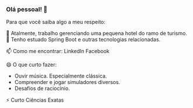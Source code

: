 ### Olá pessoal! 👋

Para que você saiba algo a meu respeito:

🔭 Atalmente, trabalho gerenciando uma pequena hotel do ramo de turismo.
🌱 Tenho estuado Spring Boot e outras tecnologias relacionadas.

📫 Como me encontrar: 
LinkedIn
Facebook

😄 O que curto fazer:
- Ouvir música. Especialmente clássica.
- Compreender e jogar simuladores diversos.
- Desafios de raciocínio.

⚡ Curto Ciências Exatas
